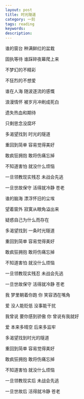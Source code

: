 ```yaml
---
layout: post
title: 时光隧道
category: 一刻
tags: reading
keywords:
description:
---
```


谁的窗台 种满鲜红的盆栽

固执等待 谁踩碎夜幕爬上来

不梦幻的不精彩

不狂烈的不想爱

谁在人海 随波逐流的感慨

浪漫情怀 被岁月冲刷成死白

遗失热血和期待

只剩思念没腐坏

多渴望找到 时光的隧道

重回到简单 容易觉得美好

敢疯狂拥抱 敢将伤痛忘掉

不知道害怕 就没什么烦恼

一旦领教现实残忍 未战会先逃

一旦世故保守 活得就冷静 苍老


谁的脑海 漂浮怀旧的尘埃

望着窗外 寂寞从眼角溢出来

疑惑自己为什么而存在

多渴望找到 一条时光隧道

重回到简单 容易觉得美好

敢疯狂拥抱 敢将伤痛忘掉

不知道害怕 就没什么烦恼

一旦领教现实残忍 未战会先逃

一旦世故保守 活得就冷静 苍老

我 梦里朝着你跑 你 笑容洒在嘴角

爱 没人能贬低 没事能干扰

我曾说 要你感到骄傲 你 曾说有我就好

爱 本来多晴空 后来多监牢

多渴望找到时光的隧道

重回到简单 容易觉得美好

敢疯狂拥抱 敢将伤痛忘掉

不知道害怕 就没什么烦恼

一旦领教现实后 未战会先逃

一旦世故后 活得就冷静 苍老


